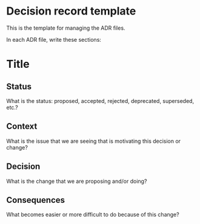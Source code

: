 # Decision record template
<!-- based on simple template by Michael Nygard - https://github.com/joelparkerhenderson/architecture-decision-record/blob/main/templates/decision-record-template-by-michael-nygard/index.md -->

This is the template for managing the ADR files.

In each ADR file, write these sections:


# Title

## Status

What is the status: proposed, accepted, rejected, deprecated, superseded, etc.?


## Context

What is the issue that we are seeing that is motivating this decision or change?


## Decision

What is the change that we are proposing and/or doing?


## Consequences

What becomes easier or more difficult to do because of this change?
